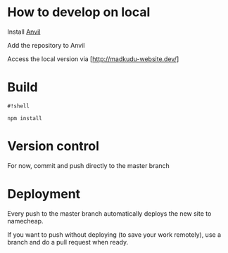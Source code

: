 # How to develop on local

Install [Anvil](http://anvilformac.com/)

Add the repository to Anvil

Access the local version via [http://madkudu-website.dev/]

# Build

```
#!shell

npm install
```
# Version control

For now, commit and push directly to the master branch

# Deployment

Every push to the master branch automatically deploys the new site to namecheap.

If you want to push without deploying (to save your work remotely), use a branch and do a pull request when ready.

